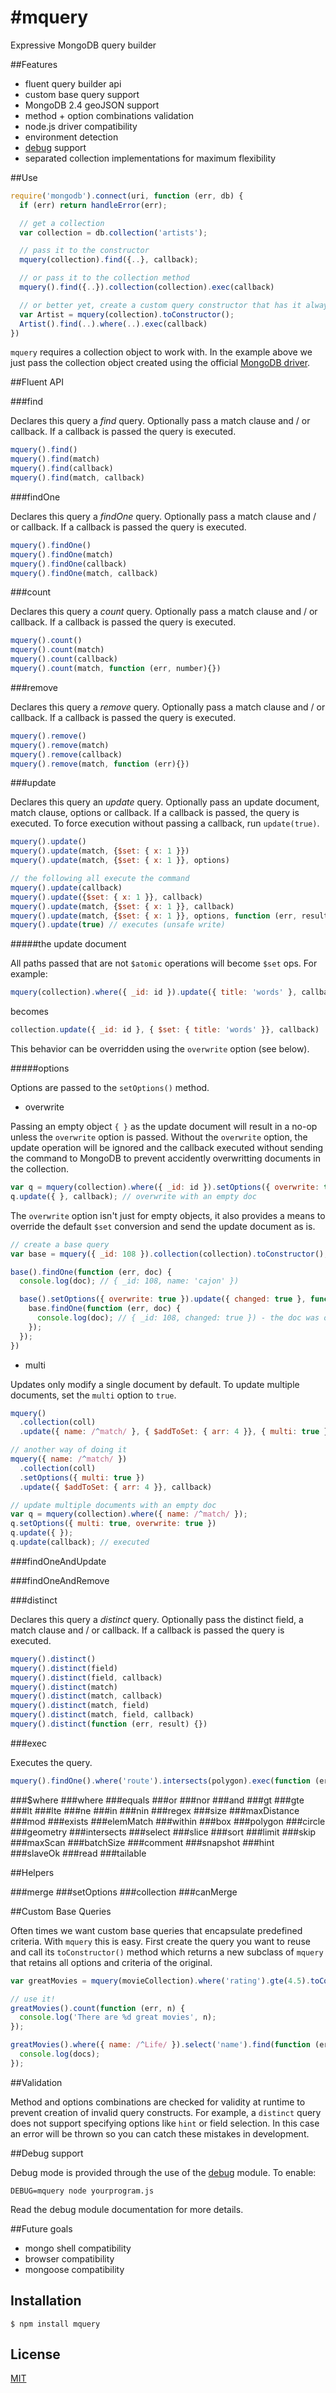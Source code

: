 #mquery
===========

Expressive MongoDB query builder

##Features

  - fluent query builder api
  - custom base query support
  - MongoDB 2.4 geoJSON support
  - method + option combinations validation
  - node.js driver compatibility
  - environment detection
  - [debug](https://github.com/visionmedia/debug) support
  - separated collection implementations for maximum flexibility

##Use

```js
require('mongodb').connect(uri, function (err, db) {
  if (err) return handleError(err);

  // get a collection
  var collection = db.collection('artists');

  // pass it to the constructor
  mquery(collection).find({..}, callback);

  // or pass it to the collection method
  mquery().find({..}).collection(collection).exec(callback)

  // or better yet, create a custom query constructor that has it always set
  var Artist = mquery(collection).toConstructor();
  Artist().find(..).where(..).exec(callback)
})
```

`mquery` requires a collection object to work with. In the example above we just pass the collection object created using the official [MongoDB driver](https://github.com/mongodb/node-mongodb-native).


##Fluent API

###find

Declares this query a _find_ query. Optionally pass a match clause and / or callback. If a callback is passed the query is executed.

```js
mquery().find()
mquery().find(match)
mquery().find(callback)
mquery().find(match, callback)
```

###findOne

Declares this query a _findOne_ query. Optionally pass a match clause and / or callback. If a callback is passed the query is executed.

```js
mquery().findOne()
mquery().findOne(match)
mquery().findOne(callback)
mquery().findOne(match, callback)
```

###count

Declares this query a _count_ query. Optionally pass a match clause and / or callback. If a callback is passed the query is executed.

```js
mquery().count()
mquery().count(match)
mquery().count(callback)
mquery().count(match, function (err, number){})
```

###remove

Declares this query a _remove_ query. Optionally pass a match clause and / or callback. If a callback is passed the query is executed.

```js
mquery().remove()
mquery().remove(match)
mquery().remove(callback)
mquery().remove(match, function (err){})
```

###update

Declares this query an _update_ query. Optionally pass an update document, match clause, options or callback. If a callback is passed, the query is executed. To force execution without passing a callback, run `update(true)`.

```js
mquery().update()
mquery().update(match, {$set: { x: 1 }})
mquery().update(match, {$set: { x: 1 }}, options)

// the following all execute the command
mquery().update(callback)
mquery().update({$set: { x: 1 }}, callback)
mquery().update(match, {$set: { x: 1 }}, callback)
mquery().update(match, {$set: { x: 1 }}, options, function (err, result){})
mquery().update(true) // executes (unsafe write)
```

#####the update document

All paths passed that are not `$atomic` operations will become `$set` ops. For example:

```js
mquery(collection).where({ _id: id }).update({ title: 'words' }, callback)
```

becomes

```js
collection.update({ _id: id }, { $set: { title: 'words' }}, callback)
```

This behavior can be overridden using the `overwrite` option (see below).

#####options

Options are passed to the `setOptions()` method.

- overwrite

Passing an empty object `{ }` as the update document will result in a no-op unless the `overwrite` option is passed. Without the `overwrite` option, the update operation will be ignored and the callback executed without sending the command to MongoDB to prevent accidently overwritting documents in the collection.

```js
var q = mquery(collection).where({ _id: id }).setOptions({ overwrite: true });
q.update({ }, callback); // overwrite with an empty doc
```

The `overwrite` option isn't just for empty objects, it also provides a means to override the default `$set` conversion and send the update document as is.

```js
// create a base query
var base = mquery({ _id: 108 }).collection(collection).toConstructor();

base().findOne(function (err, doc) {
  console.log(doc); // { _id: 108, name: 'cajon' })

  base().setOptions({ overwrite: true }).update({ changed: true }, function (err) {
    base.findOne(function (err, doc) {
      console.log(doc); // { _id: 108, changed: true }) - the doc was overwritten
    });
  });
})
```

- multi

Updates only modify a single document by default. To update multiple documents, set the `multi` option to `true`.

```js
mquery()
  .collection(coll)
  .update({ name: /^match/ }, { $addToSet: { arr: 4 }}, { multi: true }, callback)

// another way of doing it
mquery({ name: /^match/ })
  .collection(coll)
  .setOptions({ multi: true })
  .update({ $addToSet: { arr: 4 }}, callback)

// update multiple documents with an empty doc
var q = mquery(collection).where({ name: /^match/ });
q.setOptions({ multi: true, overwrite: true })
q.update({ });
q.update(callback); // executed
```

###findOneAndUpdate

###findOneAndRemove

###distinct

Declares this query a _distinct_ query. Optionally pass the distinct field, a match clause and / or callback. If a callback is passed the query is executed.

```js
mquery().distinct()
mquery().distinct(field)
mquery().distinct(field, callback)
mquery().distinct(match)
mquery().distinct(match, callback)
mquery().distinct(match, field)
mquery().distinct(match, field, callback)
mquery().distinct(function (err, result) {})
```

###exec

Executes the query.

```js
mquery().findOne().where('route').intersects(polygon).exec(function (err, docs){})
```

###$where
###where
###equals
###or
###nor
###and
###gt
###gte
###lt
###lte
###ne
###in
###nin
###regex
###size
###maxDistance
###mod
###exists
###elemMatch
###within
###box
###polygon
###circle
###geometry
###intersects
###select
###slice
###sort
###limit
###skip
###maxScan
###batchSize
###comment
###snapshot
###hint
###slaveOk
###read
###tailable

##Helpers

###merge
###setOptions
###collection
###canMerge

##Custom Base Queries

Often times we want custom base queries that encapsulate predefined criteria. With `mquery` this is easy. First create the query you want to reuse and call its `toConstructor()` method which returns a new subclass of `mquery` that retains all options and criteria of the original.

```js
var greatMovies = mquery(movieCollection).where('rating').gte(4.5).toConstructor();

// use it!
greatMovies().count(function (err, n) {
  console.log('There are %d great movies', n);
});

greatMovies().where({ name: /^Life/ }).select('name').find(function (err, docs) {
  console.log(docs);
});
```

##Validation

Method and options combinations are checked for validity at runtime to prevent creation of invalid query constructs. For example, a `distinct` query does not support specifying options like `hint` or field selection. In this case an error will be thrown so you can catch these mistakes in development.

##Debug support

Debug mode is provided through the use of the [debug](https://github.com/visionmedia/debug) module. To enable:

    DEBUG=mquery node yourprogram.js

Read the debug module documentation for more details.

##Future goals

  - mongo shell compatibility
  - browser compatibility
  - mongoose compatibility

## Installation

    $ npm install mquery

## License

[MIT](https://github.com/aheckmann/mquery/blob/master/LICENSE)

